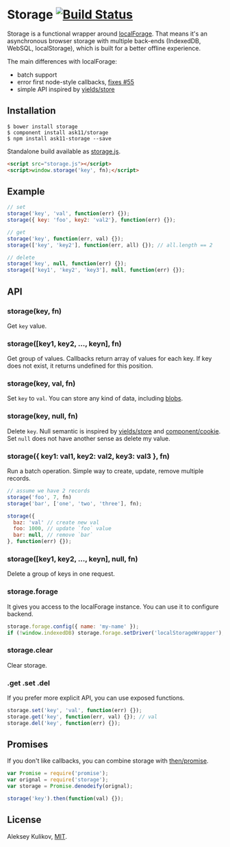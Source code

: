 # Storage [![Build Status](https://travis-ci.org/ask11/storage.png?branch=master)](https://travis-ci.org/ask11/storage)

  Storage is a functional wrapper around [localForage](https://github.com/mozilla/localForage).
  That means it's an asynchronous browser storage with multiple back-ends (IndexedDB, WebSQL, localStorage),
  which is built for a better offline experience.

  The main differences with localForage:

  - batch support
  - error first node-style callbacks, [fixes #55](https://github.com/mozilla/localForage/issues/55)
  - simple API inspired by [yields/store](https://github.com/yields/store)

## Installation

```
$ bower install storage
$ component install ask11/storage
$ npm install ask11-storage --save
```

  Standalone build available as [storage.js](https://github.com/ask11/storage/blob/master/storage.js).

```html
<script src="storage.js"></script>
<script>window.storage('key', fn);</script>
```

## Example

```js
// set
storage('key', 'val', function(err) {});
storage({ key: 'foo', key2: 'val2'}, function(err) {});

// get
storage('key', function(err, val) {});
storage(['key', 'key2'], function(err, all) {}); // all.length == 2

// delete
storage('key', null, function(err) {});
storage(['key1', 'key2', 'key3'], null, function(err) {});
```

## API

### storage(key, fn)

  Get `key` value.

### storage([key1, key2, ..., keyn], fn)

  Get group of values. Callbacks return array of values for each key.
  If key does not exist, it returns undefined for this position.

### storage(key, val, fn)

  Set `key` to `val`.
  You can store any kind of data, including [blobs](https://hacks.mozilla.org/2014/02/localforage-offline-storage-improved/).

### storage(key, null, fn)

  Delete `key`. Null semantic is inspired by [yields/store](https://github.com/yields/store) and [component/cookie](https://github.com/component/cookie).
  Set `null` does not have another sense as delete my value.

### storage({ key1: val1, key2: val2, key3: val3 }, fn)

  Run a batch operation.
  Simple way to create, update, remove multiple records.

```js
// assume we have 2 records
storage('foo', 7, fn)
storage('bar', ['one', 'two', 'three'], fn);

storage({
  baz: 'val' // create new val
  foo: 1000, // update `foo` value
  bar: null, // remove `bar`
}, function(err) {});
```

### storage([key1, key2, ..., keyn], null, fn)

  Delete a group of keys in one request.

### storage.forage

  It gives you access to the localForage instance.
  You can use it to configure backend.

```js
storage.forage.config({ name: 'my-name' });
if (!window.indexedDB) storage.forage.setDriver('localStorageWrapper');
```

### storage.clear

  Clear storage.

### .get .set .del

  If you prefer more explicit API, you can use exposed functions.

```js
storage.set('key', 'val', function(err) {});
storage.get('key', function(err, val) {}); // val
storage.del('key', function(err) {});
```

## Promises

  If you don't like callbacks,
  you can combine storage with [then/promise](https://github.com/then/promise).

```js
var Promise = require('promise');
var orignal = require('storage');
var storage = Promise.denodeify(orignal);

storage('key').then(function(val) {});
```

## License

  Aleksey Kulikov, [MIT](http://ask11.mit-license.org/).
